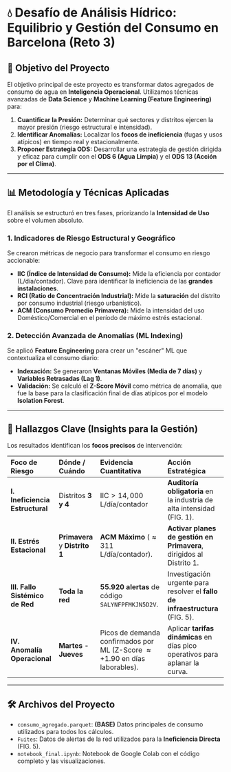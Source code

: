 # 💧 Desafío de Análisis Hídrico: Equilibrio y Gestión del Consumo en Barcelona (Reto 3)

## 🚀 Objetivo del Proyecto

El objetivo principal de este proyecto es transformar datos agregados de consumo de agua en **Inteligencia Operacional**. Utilizamos técnicas avanzadas de **Data Science** y **Machine Learning (Feature Engineering)** para:

1.  **Cuantificar la Presión:** Determinar qué sectores y distritos ejercen la mayor presión (riesgo estructural e intensidad).
2.  **Identificar Anomalías:** Localizar los **focos de ineficiencia** (fugas y usos atípicos) en tiempo real y estacionalmente.
3.  **Proponer Estrategia ODS:** Desarrollar una estrategia de gestión dirigida y eficaz para cumplir con el **ODS 6 (Agua Limpia)** y el **ODS 13 (Acción por el Clima)**.

---

## 📊 Metodología y Técnicas Aplicadas

El análisis se estructuró en tres fases, priorizando la **Intensidad de Uso** sobre el volumen absoluto.

### 1. Indicadores de Riesgo Estructural y Geográfico

Se crearon métricas de negocio para transformar el consumo en riesgo accionable:

* **IIC (Índice de Intensidad de Consumo):** Mide la eficiencia por contador ($\text{L/día/contador}$). Clave para identificar la ineficiencia de las **grandes instalaciones**.
* **RCI (Ratio de Concentración Industrial):** Mide la **saturación** del distrito por consumo industrial (riesgo urbanístico).
* **ACM (Consumo Promedio Primavera):** Mide la intensidad del uso Doméstico/Comercial en el período de máximo estrés estacional.

### 2. Detección Avanzada de Anomalías (ML Indexing)

Se aplicó **Feature Engineering** para crear un "escáner" ML que contextualiza el consumo diario:

* **Indexación:** Se generaron **Ventanas Móviles (Media de 7 días)** y **Variables Retrasadas (Lag 1)**.
* **Validación:** Se calculó el **Z-Score Móvil** como métrica de anomalía, que fue la base para la clasificación final de días atípicos por el modelo **Isolation Forest**.

---

## 🚩 Hallazgos Clave (Insights para la Gestión)

Los resultados identifican los **focos precisos** de intervención:

| Foco de Riesgo | Dónde / Cuándo | Evidencia Cuantitativa | Acción Estratégica |
| :--- | :--- | :--- | :--- |
| **I. Ineficiencia Estructural** | Distritos **3 y 4** | $\text{IIC} > 14,000 \text{ L/día/contador}$ | **Auditoría obligatoria** en la industria de alta intensidad (FIG. 1). |
| **II. Estrés Estacional** | **Primavera** y **Distrito 1** | **ACM Máximo** ($\approx 311$ L/día/contador). | **Activar planes de gestión en Primavera**, dirigidos al Distrito 1. |
| **III. Fallo Sistémico de Red** | **Toda la red** | **55.920 alertas** de código `SALYNFPFMKJN5D2V`. | Investigación urgente para resolver el **fallo de infraestructura** (FIG. 5). |
| **IV. Anomalía Operacional** | **Martes - Jueves** | Picos de demanda confirmados por ML (Z-Score $\approx +1.90$ en días laborables). | Aplicar **tarifas dinámicas** en días pico operativos para aplanar la curva. |

---

## 🛠️ Archivos del Proyecto

* `consumo_agregado.parquet`: **(BASE)** Datos principales de consumo utilizados para todos los cálculos.
* `Fuites`: Datos de alertas de la red utilizados para la **Ineficiencia Directa** (FIG. 5).
* `notebook_final.ipynb`: Notebook de Google Colab con el código completo y las visualizaciones.
